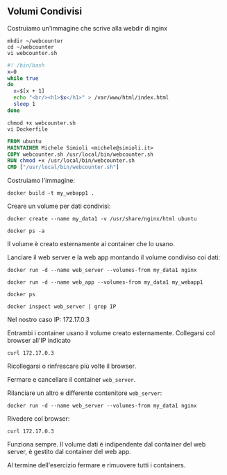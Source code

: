 ## Volumi Condivisi

Costruiamo un'immagine che scrive alla webdir di nginx
```
mkdir ~/webcounter
cd ~/webcounter
vi webcounter.sh
```
```bash
#! /bin/bash
x=0
while true
do
  x=$[x + 1]
  echo "<br/><h1>$x</h1>" > /var/www/html/index.html
  sleep 1 
done
```
```
chmod +x webcounter.sh
vi Dockerfile
```
```dockerfile
FROM ubuntu
MAINTAINER Michele Simioli <michele@simioli.it>
COPY webcounter.sh /usr/local/bin/webcounter.sh
RUN chmod +x /usr/local/bin/webcounter.sh
CMD ["/usr/local/bin/webcounter.sh"]
```
Costruiamo l'immagine:
```
docker build -t my_webapp1 .
```

Creare un volume per dati condivisi:
```
docker create --name my_data1 -v /usr/share/nginx/html ubuntu

docker ps -a
```

Il volume è creato esternamente ai container che lo usano.

Lanciare il web server e la web app montando il volume condiviso coi dati:
``` 
docker run -d --name web_server --volumes-from my_data1 nginx

docker run -d --name web_app --volumes-from my_data1 my_webapp1

docker ps

docker inspect web_server | grep IP
```
Nel nostro caso IP: 172.17.0.3

Entrambi i container usano il volume creato esternamente.
Collegarsi col browser all'IP indicato
```
curl 172.17.0.3
```
Ricollegarsi o rinfrescare più volte il browser.

Fermare e cancellare il container `web_server`.

Rilanciare un altro e differente contenitore `web_server`:
```
docker run -d --name web_server --volumes-from my_data1 nginx
```
Rivedere col browser:
```
curl 172.17.0.3
```
Funziona sempre. Il volume dati è indipendente dal container del web server, è gestito dal container del web app.


Al termine dell'esercizio fermare e rimuovere tutti i containers.

